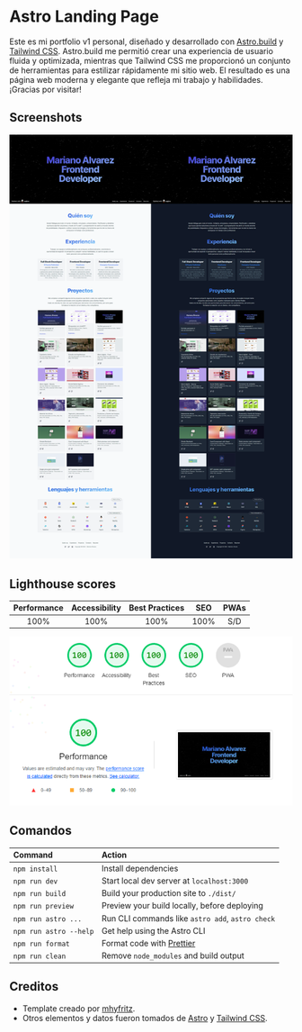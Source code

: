 # Astro Landing Page

Este es mi portfolio v1 personal, diseñado y desarrollado con [Astro.build](https://astro.build) y [Tailwind CSS](https://tailwindcss.com). Astro.build me permitió crear una experiencia de usuario fluida y optimizada, mientras que Tailwind CSS me proporcionó un conjunto de herramientas para estilizar rápidamente mi sitio web. El resultado es una página web moderna y elegante que refleja mi trabajo y habilidades. ¡Gracias por visitar!

## Screenshots

![Screenshots of Astro Landing Page](screenshots.png)

## Lighthouse scores

| Performance | Accessibility | Best Practices | SEO | PWAs |
| :---------: | :-----------: | :------------: | :-: | :--: |
| 100%        | 100%          | 100%           | 100% | S/D |

![Screenshots of Lighthouse scores](lighthouse.png)

## Comandos

| Command                | Action                                            |
| :--------------------- | :------------------------------------------------ |
| `npm install`          | Install dependencies                              |
| `npm run dev`          | Start local dev server at `localhost:3000`        |
| `npm run build`        | Build your production site to `./dist/`           |
| `npm run preview`      | Preview your build locally, before deploying      |
| `npm run astro ...`    | Run CLI commands like `astro add`, `astro check`  |
| `npm run astro --help` | Get help using the Astro CLI                      |
| `npm run format`       | Format code with [Prettier](https://prettier.io/) |
| `npm run clean`        | Remove `node_modules` and build output            |

## Creditos

- Template creado por [mhyfritz](https://github.com/mhyfritz/astro-landing-page).
- Otros elementos y datos fueron tomados de [Astro](https://astro.build) y [Tailwind CSS](https://tailwindcss.com).
